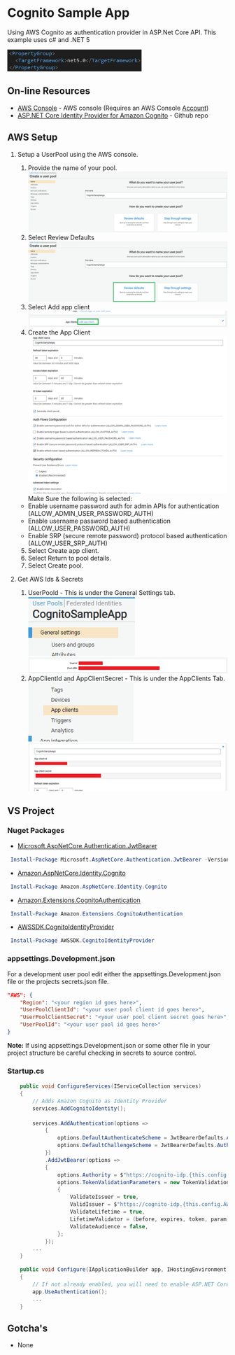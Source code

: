 # Cognito Sample App

Using AWS Cognito as authentication provider in ASP.Net Core API.
This example uses c# and .NET 5

![](content/TargetFramework.png)

## On-line Resources

* [AWS Console](https://console.aws.amazon.com) - AWS console (Requires an AWS Console [Account](https://portal.aws.amazon.com/billing/signup#/start))
* [ASP.NET Core Identity Provider for Amazon Cognito](https://github.com/aws/aws-aspnet-cognito-identity-provider/) - Github repo


## AWS Setup

1. Setup a UserPool using the AWS console.
   1. Provide the name of your pool.  
   ![](content/UserPoolName.png)
   2. Select Review Defaults  
   ![](content/UserPoolSelectReview.png)
   3. Select Add app client  
   ![](content/SelectAddApp.png)
   4. Create the App Client  
   ![](content/CreateAppClient.png)
	Make Sure the following is selected:
	* Enable username password auth for admin APIs for authentication (ALLOW_ADMIN_USER_PASSWORD_AUTH)
    * Enable username password based authentication (ALLOW_USER_PASSWORD_AUTH)
    * Enable SRP (secure remote password) protocol based authentication (ALLOW_USER_SRP_AUTH)
   5. Select Create app client.
   6. Select Return to pool details.
   7. Select Create pool.
   
    
2. Get AWS Ids & Secrets
   1. UserPoold - This is under the General Settings tab.  
   ![](content/GeneralSettings.png)
   ![](content/GeneralSettingsPoolInfo.png)
   2. AppClientId and AppClientSecret - This is under the AppClients Tab.  
   ![](content/AppClients.png)
   ![](content/AppClientsInfo.png)
   

## VS Project

### Nuget Packages

* [Microsoft.AspNetCore.Authentication.JwtBearer](https://www.nuget.org/packages/Microsoft.AspNetCore.Authentication.JwtBearer)

```powershell
 Install-Package Microsoft.AspNetCore.Authentication.JwtBearer -Version 5.0.14
```

* [Amazon.AspNetCore.Identity.Cognito](https://www.nuget.org/packages/Amazon.AspNetCore.Identity.Cognito/)

```powershell
 Install-Package Amazon.AspNetCore.Identity.Cognito
```

* [Amazon.Extensions.CognitoAuthentication](https://www.nuget.org/packages/Amazon.Extensions.CognitoAuthentication/)

```powershell
 Install-Package Amazon.Extensions.CognitoAuthentication
```

* [AWSSDK.CognitoIdentityProvider](https://www.nuget.org/packages/AWSSDK.CognitoIdentityProvider/)

```powershell
 Install-Package AWSSDK.CognitoIdentityProvider
```
### appsettings.Development.json

For a development user pool edit either the appsettings.Development.json file or the projects secrets.json file.  
```json
"AWS": {
    "Region": "<your region id goes here>",
    "UserPoolClientId": "<your user pool client id goes here>",
    "UserPoolClientSecret": "<your user pool client secret goes here>",
    "UserPoolId": "<your user pool id goes here>"
}
```
**Note:** If using appsettings.Development.json or some other file in your project structure be careful checking in secrets to source control.

### Startup.cs

```csharp
    public void ConfigureServices(IServiceCollection services)
    {
        // Adds Amazon Cognito as Identity Provider
        services.AddCognitoIdentity();
        
        services.AddAuthentication(options =>
            {
                options.DefaultAuthenticateScheme = JwtBearerDefaults.AuthenticationScheme;
                options.DefaultChallengeScheme = JwtBearerDefaults.AuthenticationScheme;
            })
            .AddJwtBearer(options =>
            {
                options.Authority = $"https://cognito-idp.{this.config.AWS.Region}.amazonaws.com/{this.config.AWS.UserPoolId}";
                options.TokenValidationParameters = new TokenValidationParameters
                {
                    ValidateIssuer = true,
                    ValidIssuer = $"https://cognito-idp.{this.config.AWS.Region}.amazonaws.com/{this.config.AWS.UserPoolId}",
                    ValidateLifetime = true,
                    LifetimeValidator = (before, expires, token, param) => expires > DateTime.UtcNow,
                    ValidateAudience = false,
                };
            });
        ...
    }
```
```csharp
    public void Configure(IApplicationBuilder app, IHostingEnvironment env)
    {
        // If not already enabled, you will need to enable ASP.NET Core authentication
        app.UseAuthentication();
        ...
    }
```


## Gotcha's

* None
